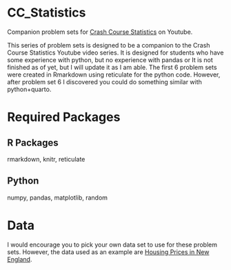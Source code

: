# CC_Statistics
Companion problem sets for [Crash Course Statistics](https://www.youtube.com/playlist?list=PL8dPuuaLjXtNM_Y-bUAhblSAdWRnmBUcr) on Youtube.

This series of problem sets is designed to be a companion to the Crash Course Statistics Youtube video series. It is designed for students who have some experience with python, but no experience with pandas or It is not finished as of yet, but I will update it as I am able. The first 6 problem sets were created in Rmarkdown using reticulate for the python code. However, after problem set 6 I discovered you could do something similar with python+quarto. 

# Required Packages

## R Packages
rmarkdown, knitr, reticulate

## Python
numpy, pandas, matplotlib, random

# Data
I would encourage you to pick your own data set to use for these problem sets. However, the data used as an example are [Housing Prices in New England](https://www.kaggle.com/datasets/htagholdings/property-sales).  
